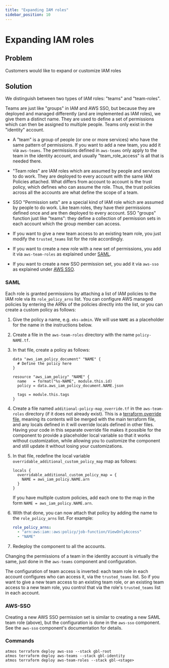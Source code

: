 ```yaml
---
title: "Expanding IAM roles"
sidebar_position: 10
---
```


# Expanding IAM roles

## Problem

Customers would like to expand or customize IAM roles

## Solution

We distinguish between two types of IAM roles: "teams" and "team-roles".

Teams are just like "groups" in IAM and AWS SSO, but because they are deployed and managed differently (and are
implemented as IAM roles), we give them a distinct name. They are used to define a set of permissions which can then be
assigned to multiple people. Teams only exist in the "identity" account.

- A "team" is a group of people (or one or more services) who have the same pattern of permissions. If you want to add a
  new team, you add it via `aws-teams`. The permissions defined in `aws-teams` only apply to the team in the identity
  account, and usually "team_role_access" is all that is needed there.

- "Team roles" are IAM roles which are assumed by people and services to do work. They are deployed to every account
  with the same IAM Policies attached. What differs from account to account is the trust policy, which defines who can
  assume the role. Thus, the trust policies across all the accounts are what define the scope of a team.

- SSO "Permission sets" are a special kind of IAM role which are assumed by people to do work. Like team roles, they
  have their permissions defined once and are then deployed to every account. SSO "groups" function just like "teams":
  they define a collection of permission sets in each account which the group member can access.

- If you want to give a new team access to an existing team role, you just modify the `trusted_teams` list for the role
  accordingly.
- If you want to create a new role with a new set of permissions, you add it via `aws-team-roles` as explained under
  [SAML](#saml).
- If you want to create a new SSO permission set, you add it via `aws-sso` as explained under [AWS SSO](#aws-sso).

### SAML

Each role is granted permissions by attaching a list of IAM policies to the IAM role via its `role_policy_arns` list.
You can configure AWS managed policies by entering the ARNs of the policies directly into the list, or you can create a
custom policy as follows:

1. Give the policy a name, e.g. `eks-admin`. We will use `NAME` as a placeholder for the name in the instructions below.
2. Create a file in the `aws-team-roles` directory with the name `policy-NAME.tf`.
3. In that file, create a policy as follows:

   ```hcl
   data "aws_iam_policy_document" "NAME" {
     # Define the policy here
   }

   resource "aws_iam_policy" "NAME" {
     name   = format("%s-NAME", module.this.id)
     policy = data.aws_iam_policy_document.NAME.json

     tags = module.this.tags
   }
   ```

4. Create a file named `additional-policy-map_override.tf` in the `aws-team-roles` directory (if it does not already
   exist). This is a [terraform override file](https://developer.hashicorp.com/terraform/language/files/override),
   meaning its contents will be merged with the main terraform file, and any locals defined in it will override locals
   defined in other files. Having your code in this separate override file makes it possible for the component to
   provide a placeholder local variable so that it works without customization, while allowing you to customize the
   component and still update it without losing your customizations.
5. In that file, redefine the local variable `overridable_additional_custom_policy_map` map as follows:

   ```hcl
   locals {
     overridable_additional_custom_policy_map = {
       NAME = aws_iam_policy.NAME.arn
     }
   }
   ```

   If you have multiple custom policies, add each one to the map in the form `NAME = aws_iam_policy.NAME.arn`.

6. With that done, you can now attach that policy by adding the name to the `role_policy_arns` list. For example:

   ```yaml
   role_policy_arns:
     - "arn:aws:iam::aws:policy/job-function/ViewOnlyAccess"
     - "NAME"
   ```

7. Redeploy the component to all the accounts.

Changing the permissions of a team in the identity account is virtually the same, just done in the `aws-teams` component
and configuration.

The configuration of team access is inverted: each team role in each account configures who can access it, via the
`trusted_teams` list. So if you want to give a new team access to an existing team role, or an existing team access to a
new team role, you control that via the role's `trusted_teams` list in each account.

### AWS-SSO

Creating a new AWS SSO permission set is similar to creating a new SAML team role (above), but the configuration is done
in the `aws-sso` component. See the `aws-sso` component's documentation for details.

### Commands

```
atmos terraform deploy aws-sso --stack gbl-root
atmos terraform deploy aws-teams --stack gbl-identity
atmos terraform deploy aws-team-roles --stack gbl-<stage>
```
